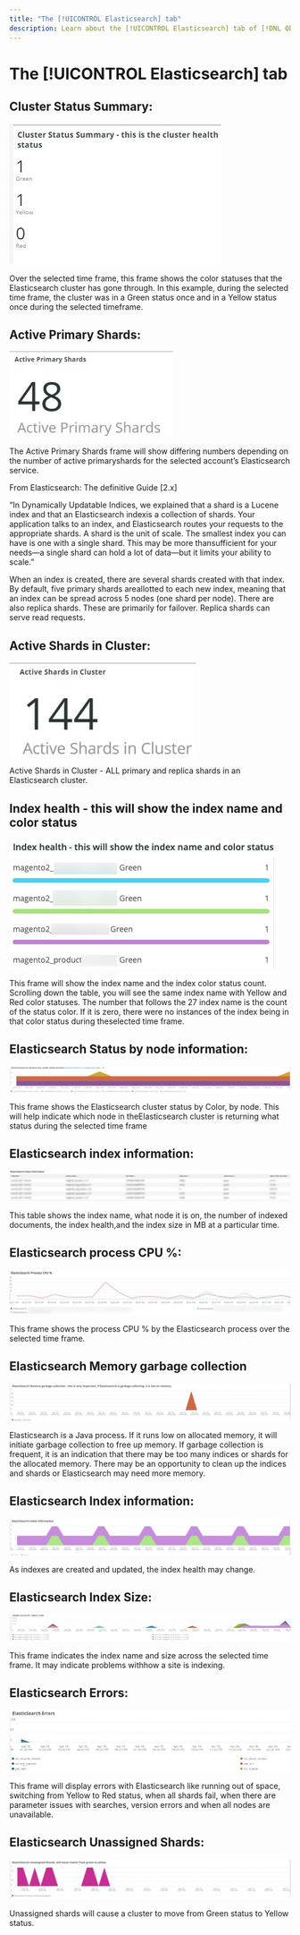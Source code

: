 ```yaml
---
title: "The [!UICONTROL Elasticsearch] tab"
description: Learn about the [!UICONTROL Elasticsearch] tab of [!DNL Observation for Adobe Commerce].
---
```


# The [!UICONTROL Elasticsearch] tab

## Cluster Status Summary:

![Cluster Status Summary](../../assets/tools/cluster-status-summary.jpg)

Over the selected time frame, this frame shows the color statuses that the Elasticsearch cluster has
gone through. In this example, during the selected time frame, the cluster was in a Green status once
and in a Yellow status once during the selected timeframe.

## Active Primary Shards:

![Active Primary Shards](../../assets/tools/active-primary-shards.jpg)

The Active Primary Shards frame will show differing numbers depending on the number of active
primaryshards for the selected account’s Elasticsearch service.

From Elasticsearch: The definitive Guide [2.x]

“In Dynamically Updatable Indices, we explained that a shard is a Lucene index and that an
Elasticsearch indexis a collection of shards. Your application talks to an index, and Elasticsearch
routes your requests to the appropriate shards. A shard is the unit of scale. The smallest index you can have is one with a single shard. This may be more thansufficient for your needs—a single shard can hold a lot of data—but it limits your ability to
scale.”

When an index is created, there are several shards created with that index. By default, five primary
shards areallotted to each new index, meaning that an index can be spread across 5 nodes (one
shard per node). There are also replica shards. These are primarily for failover. Replica shards can serve read requests.

## Active Shards in Cluster:

![Active Shards in Cluster](../../assets/tools/active-shards-in-cluster.jpg)

Active Shards in Cluster - ALL primary and replica shards in an Elasticsearch cluster.

## Index health - this will show the index name and color status

![Index health](../../assets/tools/index-health.jpg)

This frame will show the index name and the index color status count. Scrolling down the table, you
will see the same index name with Yellow and Red color statuses. The number that follows the
27 index name is the count of the status color. If it is zero, there were no instances of the index being in that color status during theselected time frame.

## Elasticsearch Status by node information:

![Elasticsearch Status](../../assets/tools/elasticsearch-status-by-node.jpg)

This frame shows the Elasticsearch cluster status by Color, by node. This will help indicate which
node in theElasticsearch cluster is returning what status during the selected time frame

## Elasticsearch index information:

![Elasticsearch index information](../../assets/tools/elasticsearch-index-information.jpg)

This table shows the index name, what node it is on, the number of indexed documents, the index
health,and the index size in MB at a particular time.

## Elasticsearch process CPU %:

![Elasticsearch process CPU](../../assets/tools/elasticsearch-process-cpu.jpg)

This frame shows the process CPU % by the Elasticsearch process over the selected time frame.

## Elasticsearch Memory garbage collection

![Elasticsearch Memory garbage](../../assets/tools/elasticsearch-memory-garbage.jpg)

Elasticsearch is a Java process. If it runs low on allocated memory, it will initiate garbage collection to free up memory. If garbage collection is frequent, it is an indication that there may be too many indices or shards for the allocated memory. There may be an opportunity to clean up the indices and shards or Elasticsearch may need more memory.

## Elasticsearch Index information:

![Elasticsearch Index Information](../../assets/tools/elasticsearch-index-information-2.jpg)

As indexes are created and updated, the index health may change.

## Elasticsearch Index Size:

![Elasticsearch Index size](../../assets/tools/elasticsearch-index-size.jpg)

This frame indicates the index name and size across the selected time frame. It may indicate
problems withhow a site is indexing.

## Elasticsearch Errors:

![Elasticsearch Errors](../../assets/tools/elasticsearch-errors.jpg)

This frame will display errors with Elasticsearch like running out of space, switching from Yellow to Red status, when all shards fail, when there are parameter issues with searches, version errors and when all nodes are unavailable.

## Elasticsearch Unassigned Shards:

![Elasticsearch Unassigned Shards](../../assets/tools/elasticsearch-unassigned-shards.jpg)

Unassigned shards will cause a cluster to move from Green status to Yellow status.
